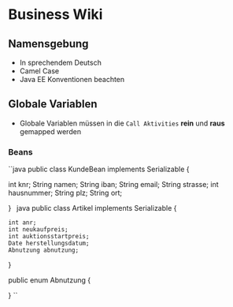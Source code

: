 # Business Wiki

## Namensgebung
- In sprechendem Deutsch
- Camel Case
- Java EE Konventionen beachten

## Globale Variablen
- Globale Variablen müssen in die `Call Aktivities` **rein** und **raus** gemapped werden
### Beans
``java
public class KundeBean implements Serializable {
  
  int knr;
  String namen;
  String iban;
  String email;
  String strasse;
  int hausnummer;
  String plz;
  String ort;
  
}
``
``java
public class Artikel implements Serializable {
    
    int anr;
    int neukaufpreis;
    int auktionsstartpreis;
    Date herstellungsdatum;
    Abnutzung abnutzung;
  
}

public enum Abnutzung { 

}
``
